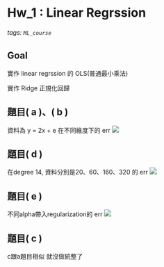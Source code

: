 # Hw_1 : Linear Regrssion

###### tags: `ML_course`

## Goal
實作 linear regrssion 的 OLS(普通最小乘法)

實作 Ridge 正規化回歸

## 題目( a )、( b )
資料為 y = 2x + e 在不同維度下的 err
![](https://i.imgur.com/2jK1zQY.png)

## 題目( d )
在degree 14, 資料分別是20、60、160、320 的 err
![](https://i.imgur.com/Kjehpc3.png)

## 題目( e )
不同alpha帶入regularization的 err
![](https://i.imgur.com/a7U1glH.png)

## 題目( c )
c跟a題目相似 就沒做統整了


